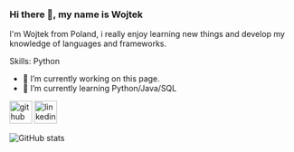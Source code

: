 ### Hi there 👋, my name is Wojtek
I'm Wojtek from Poland, i really enjoy learning new things and develop my knowledge of languages and frameworks.

Skills: Python

- 🔭 I’m currently working on this page. 
- 🌱 I’m currently learning Python/Java/SQL 


[<img src='https://cdn.jsdelivr.net/npm/simple-icons@3.0.1/icons/github.svg' alt='github' height='40'>](https://github.com/Wojtek0115)  [<img src='https://cdn.jsdelivr.net/npm/simple-icons@3.0.1/icons/linkedin.svg' alt='linkedin' height='40'>](https://www.linkedin.com/in/wojciech-zakrzewski-05b407216//)  

![GitHub stats](https://github-readme-stats.vercel.app/api?username=Wojtek0115&show_icons=true)  

